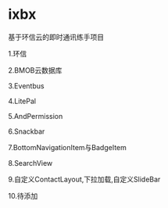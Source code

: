 # ixbx
基于环信云的即时通讯练手项目


1.环信

2.BMOB云数据库

3.Eventbus

4.LitePal

5.AndPermission

6.Snackbar

7.BottomNavigationItem与BadgeItem

8.SearchView

9.自定义ContactLayout,下拉加载,自定义SlideBar

10.待添加
